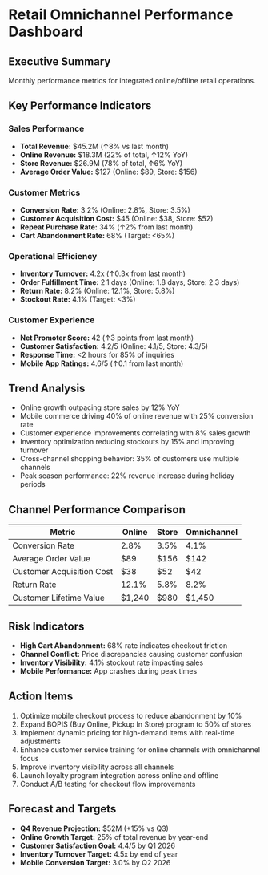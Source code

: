 # Retail Omnichannel Performance Dashboard

## Executive Summary
Monthly performance metrics for integrated online/offline retail operations.

## Key Performance Indicators

### Sales Performance
- **Total Revenue:** $45.2M (↑8% vs last month)
- **Online Revenue:** $18.3M (22% of total, ↑12% YoY)
- **Store Revenue:** $26.9M (78% of total, ↑6% YoY)
- **Average Order Value:** $127 (Online: $89, Store: $156)

### Customer Metrics
- **Conversion Rate:** 3.2% (Online: 2.8%, Store: 3.5%)
- **Customer Acquisition Cost:** $45 (Online: $38, Store: $52)
- **Repeat Purchase Rate:** 34% (↑2% from last month)
- **Cart Abandonment Rate:** 68% (Target: <65%)

### Operational Efficiency
- **Inventory Turnover:** 4.2x (↑0.3x from last month)
- **Order Fulfillment Time:** 2.1 days (Online: 1.8 days, Store: 2.3 days)
- **Return Rate:** 8.2% (Online: 12.1%, Store: 5.8%)
- **Stockout Rate:** 4.1% (Target: <3%)

### Customer Experience
- **Net Promoter Score:** 42 (↑3 points from last month)
- **Customer Satisfaction:** 4.2/5 (Online: 4.1/5, Store: 4.3/5)
- **Response Time:** <2 hours for 85% of inquiries
- **Mobile App Ratings:** 4.6/5 (↑0.1 from last month)

## Trend Analysis
- Online growth outpacing store sales by 12% YoY
- Mobile commerce driving 40% of online revenue with 25% conversion rate
- Customer experience improvements correlating with 8% sales growth
- Inventory optimization reducing stockouts by 15% and improving turnover
- Cross-channel shopping behavior: 35% of customers use multiple channels
- Peak season performance: 22% revenue increase during holiday periods

## Channel Performance Comparison

| Metric | Online | Store | Omnichannel |
|--------|--------|-------|-------------|
| Conversion Rate | 2.8% | 3.5% | 4.1% |
| Average Order Value | $89 | $156 | $142 |
| Customer Acquisition Cost | $38 | $52 | $42 |
| Return Rate | 12.1% | 5.8% | 8.2% |
| Customer Lifetime Value | $1,240 | $980 | $1,450 |

## Risk Indicators
- **High Cart Abandonment:** 68% rate indicates checkout friction
- **Channel Conflict:** Price discrepancies causing customer confusion
- **Inventory Visibility:** 4.1% stockout rate impacting sales
- **Mobile Performance:** App crashes during peak times

## Action Items
1. Optimize mobile checkout process to reduce abandonment by 10%
2. Expand BOPIS (Buy Online, Pickup In Store) program to 50% of stores
3. Implement dynamic pricing for high-demand items with real-time adjustments
4. Enhance customer service training for online channels with omnichannel focus
5. Improve inventory visibility across all channels
6. Launch loyalty program integration across online and offline
7. Conduct A/B testing for checkout flow improvements

## Forecast and Targets
- **Q4 Revenue Projection:** $52M (+15% vs Q3)
- **Online Growth Target:** 25% of total revenue by year-end
- **Customer Satisfaction Goal:** 4.4/5 by Q1 2026
- **Inventory Turnover Target:** 4.5x by end of year
- **Mobile Conversion Target:** 3.0% by Q2 2026
